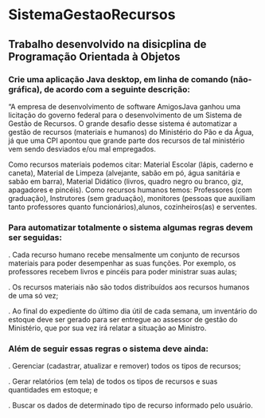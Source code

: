 # SistemaGestaoRecursos
## Trabalho desenvolvido na disicplina de Programação Orientada à Objetos
 
### Crie  uma  aplicação  Java  desktop,  em  linha  de  comando  (não‐gráfica),  de acordo com a seguinte descrição:

“A empresa de desenvolvimento de software AmigosJava ganhou uma licitação do governo  federal para o 
desenvolvimento de um Sistema de Gestão de Recursos. O grande desafio desse sistema é automatizar a gestão de 
recursos  (materiais e  humanos)  do Ministério  do  Pão e  da Água, já  que  uma  CPI  apontou  que  grande  parte  dos 
recursos de tal ministério vem sendo desviados e/ou mal empregados. 

Como recursos materiais  podemos  citar: Material  Escolar  (lápis,  caderno  e  caneta), Material  de  Limpeza 
(alvejante, sabão em pó, água sanitária e sabão em barra), Material Didático  (livros, quadro negro ou branco, giz, 
apagadores e pincéis). 
Como recursos humanos temos: Professores (com graduação), Instrutores (sem graduação), 
monitores (pessoas que auxiliam tanto professores quanto funcionários),alunos, cozinheiros(as) e serventes. 

### Para automatizar totalmente o sistema algumas regras devem ser seguidas: 

. Cada recurso humano recebe mensalmente um conjunto de recursos materiais para poder desempenhar as suas 
funções. Por exemplo, os professores recebem livros e pincéis para poder ministrar suas aulas; 

. Os recursos materiais não são todos distribuídos aos recursos humanos de uma só vez; 

. Ao final do expediente do último dia útil de cada semana, um inventário do estoque deve ser gerado para ser entregue ao assessor de gestão do Ministério, que por sua vez irá relatar a situação ao Ministro.


### Além de seguir essas regras o sistema deve ainda: 

. Gerenciar (cadastrar, atualizar e remover) todos os tipos de recursos; 

. Gerar relatórios (em tela) de todos os tipos de recursos e suas quantidades em estoque; e 

. Buscar os dados de determinado tipo de recurso informado pelo usuário. 
